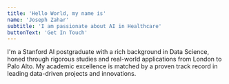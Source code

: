 ```yaml
---
title: 'Hello World, my name is'
name: 'Joseph Zahar'
subtitle: 'I am passionate about AI in Healthcare'
buttonText: 'Get In Touch'
---
```

I'm a Stanford AI postgraduate with a rich background in Data Science, 
honed through rigorous studies and real-world applications from London 
to Palo Alto. My academic excellence is matched by a proven track record 
in leading data-driven projects and innovations.